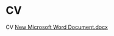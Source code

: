 # CV
CV
[New Microsoft Word Document.docx](https://github.com/Nugsona/CV/files/11163339/New.Microsoft.Word.Document.docx)
